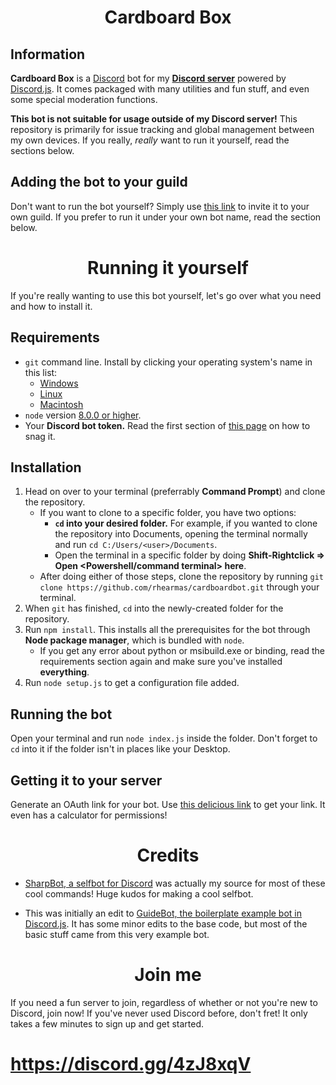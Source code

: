 <h1 align="center">Cardboard Box</h1>

## Information

**Cardboard Box** is a [Discord](https://discordapp.com) bot for my [**Discord server**](https://discord.gg/4zJ8xqV) powered by [Discord.js](https://discord.js.org). It comes packaged with many utilities and fun stuff, and even some special moderation functions.

**This bot is not suitable for usage outside of my Discord server!** This repository is primarily for issue tracking and global management between my own devices. If you really, *really* want to run it yourself, read the sections below.

## Adding the bot to your guild

Don't want to run the bot yourself? Simply use [this link](https://discordapp.com/oauth2/authorize/?permissions=8&scope=bot&client_id=618576806177538079) to invite it to your own guild. If you prefer to run it under your own bot name, read the section below.

<h1 align="center">Running it yourself</h1>

If you're really wanting to use this bot yourself, let's go over what you need and how to install it.

## Requirements

- `git` command line. Install by clicking your operating system's name in this list:
  - [Windows](https://git-scm.com/download/win)
  - [Linux](https://git-scm.com/book/en/v2/Getting-Started-Installing-Git)
  - [Macintosh](https://git-scm.com/download/mac)
- `node` version [8.0.0 or higher](https://nodejs.org).
- Your **Discord bot token.** Read the first section of [this page](https://anidiots.guide/getting-started/the-long-version.html) on how to snag it.

## Installation

1. Head on over to your terminal (preferrably **Command Prompt**) and clone the repository.
   - If you want to clone to a specific folder, you have two options:
	   - **`cd` into your desired folder.** For example, if you wanted to clone the repository into Documents, opening the terminal normally and run `cd C:/Users/<user>/Documents`.
	   - Open the terminal in a specific folder by doing **Shift-Rightclick => Open <Powershell/command terminal> here**.
   - After doing either of those steps, clone the repository by running `git clone https://github.com/rhearmas/cardboardbot.git` through your terminal.
2. When `git` has finished, `cd` into the newly-created folder for the repository.
3. Run `npm install`. This installs all the prerequisites for the bot through **Node package manager**, which is bundled with `node`.
   - If you get any error about python or msibuild.exe or binding, read the requirements section again and make sure you've installed **everything**.
4. Run `node setup.js` to get a configuration file added.

## Running the bot

Open your terminal and run `node index.js` inside the folder. Don't forget to `cd` into it if the folder isn't in places like your Desktop.

## Getting it to your server

Generate an OAuth link for your bot. Use [this delicious link](https://finitereality.github.io/permissions-calculator/?v=0) to get your link. It even has a calculator for permissions!

<h1 align="center">Credits</h1>

- [SharpBot, a selfbot for Discord](https://github.com/RayzrDev/SharpBot) was actually my source for most of these cool commands! Huge kudos for making a cool selfbot.

- This was initially an edit to [GuideBot, the boilerplate example bot in Discord.js](https://github.com/AnIdiotsGuide/guidebot). It has some minor edits to the base code, but most of the basic stuff came from this very example bot.

<h1 align="center">Join me</h1>

If you need a fun server to join, regardless of whether or not you're new to Discord, join now! If you've never used Discord before, don't fret! It only takes a few minutes to sign up and get started.

# https://discord.gg/4zJ8xqV
